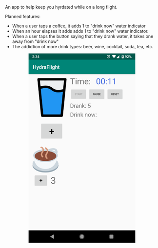 An app to help keep you hyrdated while on a long flight.

Planned features:
- When a user taps a coffee, it adds 1 to "drink now" water indicator
- When an hour elapses it adds adds 1 to "drink now" water indicator.
- When a user taps the button saying that they drank water, it takes one away from "drink now"
- The addidtion of more drink types: beer, wine, cocktail, soda, tea, etc.
<p align="center">
  <img src="1.png" width="350">
</p>

